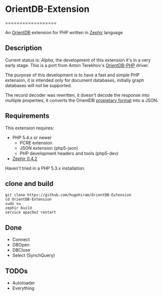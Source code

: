 # OrientDB-Extension
==================

An [OrientDB](https://github.com/nuvolabase/orientdb) extension for PHP written in [Zephir](http://zephir-lang.com/) language

## Description ##

Current status is: *Alpha*, the development of this extension it's in a very early stage. This is a port from Anton Terekhov's [OrientDB-PHP](https://github.com/AntonTerekhov/OrientDB-PHP) driver.

The purpose of this development is to have a fast and simple PHP extension, it is intended only for document databases, initially graph databases will not be supported.

The record decoder was rewritten, it doesn't decode the response into multiple properties, it converts the OrientDB [propietary format](https://github.com/orientechnologies/orientdb/wiki/Record-CSV-Serialization) into a JSON.

## Requirements ##

This extension requires:

* PHP 5.4.x or newer
    * PCRE extension
    * JSON extension (php5-json)
    * PHP development headers and tools (php5-dev)
* [Zephir 0.4.2](http://zephir-lang.com/install.html)

Haven't tried in a PHP 5.3.x installation.

## clone and build ##

    git clone https://github.com/hugohiram/OrientDB-Extension
    cd OrientDB-Extension
    sudo su
    zephir build
    service apache2 restart

## Done ##

* Connect
* DBOpen
* DBClose
* Select (SynchQuery)

## TODOs ##

* Autoloader
* Everything
